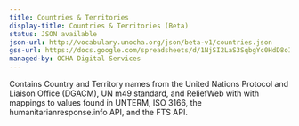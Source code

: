 ```yaml
---
title: Countries & Territories
display-title: Countries & Territories (Beta)
status: JSON available
json-url: http://vocabulary.unocha.org/json/beta-v1/countries.json
gss-url: https://docs.google.com/spreadsheets/d/1NjSI2LaS3SqbgYc0HdD8oIb7lofGtiHgoKKATCpwVdY/edit#gid=1088874596
managed-by: OCHA Digital Services
---
```


Contains Country and Territory names from the United Nations Protocol and Liaison Office (DGACM), UN m49 standard, and ReliefWeb with with mappings to values found in UNTERM, ISO 3166, the humanitarianresponse.info API, and the FTS API.
